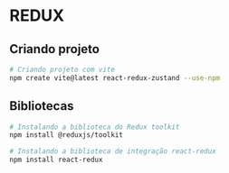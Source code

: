 # REDUX

## Criando projeto 

```sh
# Criando projeto com vite
npm create vite@latest react-redux-zustand --use-npm
```

## Bibliotecas

```sh
# Instalando a biblioteca do Redux toolkit
npm install @reduxjs/toolkit

# Instalando a biblioteca de integração react-redux
npm install react-redux
```
